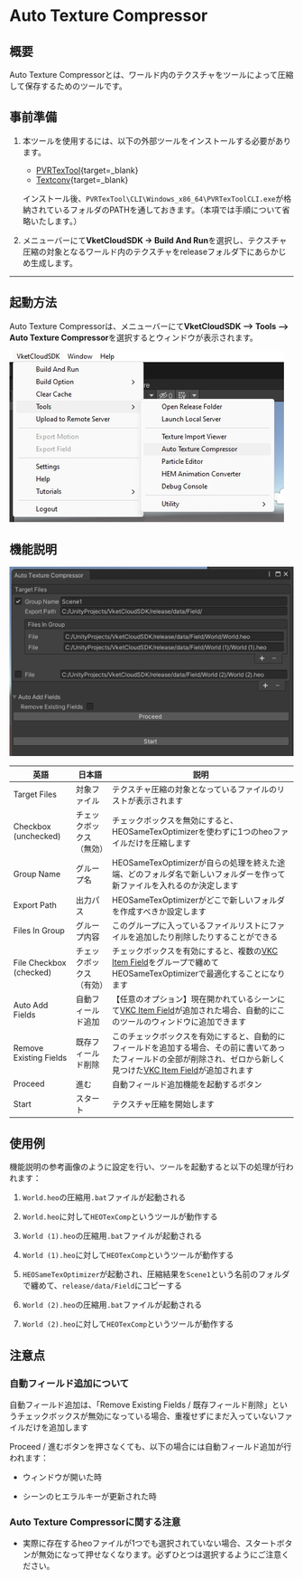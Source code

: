 # Auto Texture Compressor

## 概要

Auto Texture Compressorとは、ワールド内のテクスチャをツールによって圧縮して保存するためのツールです。

## 事前準備

1. 本ツールを使用するには、以下の外部ツールをインストールする必要があります。

    - [PVRTexTool](https://developer.imaginationtech.com/pvrtextool/){target=_blank}
    - [Textconv](https://github.com/microsoft/DirectXTex){target=_blank}

    インストール後、`PVRTexTool\CLI\Windows_x86_64\PVRTexToolCLI.exe`が格納されているフォルダのPATHを通しておきます。（本項では手順について省略いたします。）

2. メニューバーにて**VketCloudSDK -> Build And Run**を選択し、テクスチャ圧縮の対象となるワールド内のテクスチャをreleaseフォルダ下にあらかじめ生成します。

---

## 起動方法

Auto Texture Compressorは、メニューバーにて**VketCloudSDK --> Tools --> Auto Texture Compressor**を選択するとウィンドウが表示されます。

![AutoTextureCompressor_1](img/AutoTextureCompressor_1.jpg)

## 機能説明

![AutoTextureCompressor_2](img/AutoTextureCompressor_2.jpg)

| 英語 | 日本語 | 説明 |
|----|----|----|
| Target Files | 対象ファイル | テクスチャ圧縮の対象となっているファイルのリストが表示されます |
| Checkbox (unchecked) | チェックボックス（無効） | チェックボックスを無効にすると、HEOSameTexOptimizerを使わずに1つのheoファイルだけを圧縮します |
| Group Name | グループ名 | HEOSameTexOptimizerが自らの処理を終えた途端、どのフォルダ名で新しいフォルダーを作って新ファイルを入れるのか決定します |
| Export Path | 出力パス | HEOSameTexOptimizerがどこで新しいフォルダを作成すべきか設定します |
| Files In Group | グループ内容 | このグループに入っているファイルリストにファイルを追加したり削除したりすることができる |
| File Checkbox (checked) | チェックボックス（有効） | チェックボックスを有効にすると、複数の[VKC Item Field](../VKCComponents/VKCItemField.md)をグループで纏めてHEOSameTexOptimizerで最適化することになります |
| Auto Add Fields | 自動フィールド追加 | 【任意のオプション】現在開かれているシーンにて[VKC Item Field](../VKCComponents/VKCItemField.md)が追加された場合、自動的にこのツールのウィンドウに追加できます |
| Remove Existing Fields | 既存フィールド削除 | このチェックボックスを有効にすると、自動的にフィールドを追加する場合、その前に書いてあったフィールドの全部が削除され、ゼロから新しく見つけた[VKC Item Field](../VKCComponents/VKCItemField.md)が追加されます |
| Proceed | 進む | 自動フィールド追加機能を起動するボタン |
| Start | スタート | テクスチャ圧縮を開始します |

## 使用例

機能説明の参考画像のように設定を行い、ツールを起動すると以下の処理が行われます：

1. `World.heo`の圧縮用`.bat`ファイルが起動される

2. `World.heo`に対して`HEOTexComp`というツールが動作する

3. `World (1).heo`の圧縮用`.bat`ファイルが起動される

4. `World (1).heo`に対して`HEOTexComp`というツールが動作する

5. `HEOSameTexOptimizer`が起動され、圧縮結果を`Scene1`という名前のフォルダで纏めて、`release/data/Field`にコピーする

6. `World (2).heo`の圧縮用`.bat`ファイルが起動される

7. `World (2).heo`に対して`HEOTexComp`というツールが動作する

## 注意点

### 自動フィールド追加について

自動フィールド追加は、「Remove Existing Fields / 既存フィールド削除」というチェックボックスが無効になっている場合、重複せずにまだ入っていないファイルだけを追加します

Proceed / 進むボタンを押さなくても、以下の場合には自動フィールド追加が行われます：

- ウィンドウが開いた時

- シーンのヒエラルキーが更新された時

### Auto Texture Compressorに関する注意

- 実際に存在するheoファイルが1つでも選択されていない場合、スタートボタンが無効になって押せなくなります。必ずひとつは選択するようにご注意ください。
